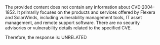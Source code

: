 The provided content does not contain any information about CVE-2004-1852. It primarily focuses on the products and services offered by Flexera and SolarWinds, including vulnerability management tools, IT asset management, and remote support software. There are no security advisories or vulnerability details related to the specified CVE.

Therefore, the response is: UNRELATED